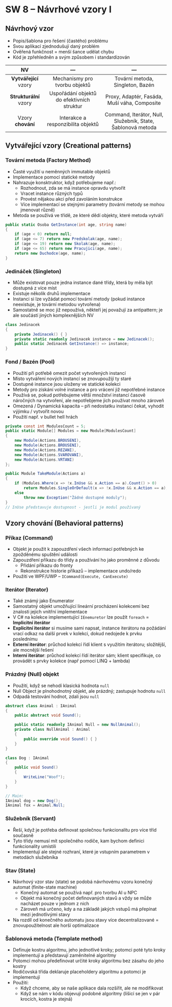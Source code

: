 # SW 8 – Návrhové vzory I

## Návrhový vzor

* Popis/šablona pro řešení (častého) problému
* Svou aplikací zjednodušují daný problém
* Ověřená funkčnost = menší šance udělat chybu
* Kód je zpřehledněn a svým způsobem i standardizován

NV | — | —
:-: | :-: | :-:
__Vytvářející__ vzory | Mechanismy pro tvorbu objektů | Tovární metoda, Singleton, Bazén
__Strukturální__ vzory | Uspořádání objektů do efektivních struktur | Proxy, Adaptér, Fasáda, Muší váha, Composite
Vzory __chování__ | Interakce a responzibilita objektů | Command, Iterátor, Null, Služebník, State, Šablonová metoda

## Vytvářející vzory (Creational patterns)

### Tovární metoda (Factory Method)

* Časté využití u neměnných immutable objektů
* Implementace pomocí statické metody
* Nahrazuje konsktruktor, když potřebujeme např.:
  * Rozhodnout, zda se má instance opravdu vytvořit
  * Vracet instance různých typů
  * Provést nějakou akci před zavoláním konstrukce
  * Více implementací se stejnými parametry (tovární metody se mohou jmenovat různě)
* Metoda se používá ve třídě, ze které dědí objekty, které metoda vytváří

``` csharp
public static Osoba GetInstance(int age, string name)
{
    if (age < 0) return null;
    if (age <= 7) return new Predskolak(age, name);
    if (age <= 19) return new Skolak(age, name);
    if (age <= 65) return new Pracujici(age, name);
    return new Duchodce(age, name);
}
```

### Jedináček (Singleton)

* Může existovat pouze jedna instance dané třídy, která by měla být dostupná z více míst
* Existuje několik druhů implementace
* Instanci si lze vyžádat pomocí tovární metody (pokud instance neexistuje, je tovární metodou vytvořena)
* Samostatně se moc již nepoužívá, někteří jej považují za antipattern; je ale součástí jiných komplexnějších NV

``` csharp
class Jedinacek
{
    private Jedinacek() { }
    private static readonly Jedinacek instance = new Jedinacek();
    public static Jedinacek GetInstance() => instance;
}
```

### Fond / Bazén (Pool)

* Použití při potřebě omezit počet vytvořených instancí
* Místo vytváření nových instancí se znovupoužijí ty staré
* Dostupné instance jsou uloženy ve statické kolekci
* Metody pro získání volné instance a pro vrácení již nepotřebné instance
* Používá se, pokud potřebujeme větší množství instancí časově náročných na vytvoření, ale nepotřebjeme jich používat mnoho zároveň
* Omezená / Dynamická kapacita – při nedostatku instancí čekat, vyhodit výjimku / vytvořit novou
* Použití např. v bullet hell hrách

``` csharp
private const int ModulesCount = 5;
public static Module[] Modules = new Module[ModulesCount]
{
    new Module(Actions.BROUSENI),
    new Module(Actions.BROUSENI),
    new Module(Actions.REZANI),
    new Module(Actions.SVAROVANI),
    new Module(Actions.VRTANI)
};

public Module TakeModule(Actions a)
{
    if (Modules.Where(x => !x.InUse && x.Action == a).Count() > 0)
        return Modules.SingleOrDefault(x => !x.InUse && x.Action == a);
    else
        throw new Exception("Žádné dostupné moduly");
}
// InUse představuje dostupnost - jestli je modul používaný
```

## Vzory chování (Behavioral patterns)

### Příkaz (Command)

* Objekt je použit k zapouzdření všech informací potřebných ke zpožděnému spuštění události
* Zapouzdření příkazu do třídy a používání ho jako proměnné z důvodu
  * Přidání příkazu do fronty
  * Rekonstrukce historie příkazů – implementace undo/redo
* Použití ve WPF/UWP – `ICommand(Execute, CanExecute)`

### Iterátor (Iterator)

* Také známý jako Enumerator
* Samostatný objekt umožňující lineární procházení kolekcemi bez znalosti jejich vnitřní implementace
* V C# na kolekce implementující `IEnemuretor` lze použít `foreach` = __Implicitní iterátor__
* __Explicitní iterátor__ si musíme sami napsat, instance iterátoru na požádání vrací odkaz na další prvek v kolekci, dokud nedojede k prvku poslednímu
* __Externí iterátor__: průchod kolekcí řídí klient s využitím iterátoru; složitější, ale mocnější řešení
* __Interní iterátor__: průchod kolekcí řídí iterátor sám; klient specifikuje, co provádět s prvky kolekce (např pomocí LINQ + lambda)

### Prázdný (Null) objekt

* Použití, když se nehodí klasická hodnota `null`
* Null Object je plnohodnotný objekt, ale prázdný; zastupuje hodnotu `null`
* Odpadá testování hodnot, zdali jsou `null`

``` csharp
abstract class Animal : IAnimal
{
    public abstract void Sound();

    public static readonly IAnimal Null = new NullAnimal();
    private class NullAnimal : Animal
    {
        public override void Sound() { }
    }
}

class Dog : IAnimal
{
    public void Sound()
    {
        WriteLine("Woof");
    }
}

// Main:
IAnimal dog = new Dog();
IAnimal fox = Animal.Null;
```

### Služebník (Servant)

* Řeší, když je potřeba definovat společnou funkcionalitu pro více tříd současně
* Tyto třídy nemusí mít společného rodiče, kam bychom definici funkcionality umístili
* Implementují ale stejné rozhraní, které je vstupním parametrem v metodách služebníka

### Stav (State)

* Návrhový vzor stav (state) se podobá návrhovému vzoru konečný automat (finite-state machine)
  * Konečný automat se používá např. pro tvorbu AI u NPC
  * Objekt má konečný počet definovaných stavů a vždy se může nacházet pouze v jednom z nich
  * Zároveň má určeno, kdy a na základě jakých vstupů má přepínat mezi jednotlivými stavy
* Na rozdíl od konečného automatu jsou stavy více decentralizované = znovupoužitelnost ale horší optimalizace

### Šablonová metoda (Template method)

* Definuje kostru algoritmu, jeho jednotlivé kroky; potomci poté tyto kroky implementují a představují zaměnitelné algoritmy
* Potomci mohou předefinovat určité kroky algoritmu bez zásahu do jeho kostry
* Rodičovská třída deklaruje placeholdery algoritmu a potomci je implementují
* Použití:
  * Když chceme, aby se naše aplikace dala rozšířit, ale ne modifikovat
  * Když se nám v kódu objevují podobné algoritmy (lišicí se jen v pár krocích, kostra je stejná)
